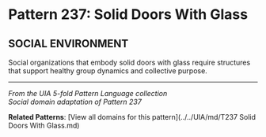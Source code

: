 # Pattern 237: Solid Doors With Glass

## SOCIAL ENVIRONMENT

Social organizations that embody solid doors with glass require structures that support healthy group dynamics and collective purpose.

---

*From the UIA 5-fold Pattern Language collection*  
*Social domain adaptation of Pattern 237*

**Related Patterns**: [View all domains for this pattern](../../UIA/md/T237 Solid Doors With Glass.md)